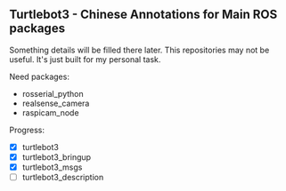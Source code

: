 ## Turtlebot3 - Chinese Annotations for Main ROS packages

Something details will be filled there later. This repositories may not be useful. It's just built for my personal task.

Need packages:

- rosserial_python
- realsense_camera
- raspicam_node


Progress:

- [x] turtlebot3
- [x] turtlebot3_bringup
- [x] turtlebot3_msgs
- [ ] turtlebot3_description
